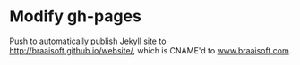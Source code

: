 # Modify gh-pages

Push to automatically publish Jekyll site to http://braaisoft.github.io/website/, which is CNAME'd to www.braaisoft.com.
